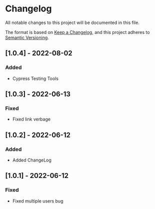 # Changelog

All notable changes to this project will be documented in this file.

The format is based on [Keep a Changelog](https://keepachangelog.com/en/1.0.0/),
and this project adheres to [Semantic Versioning](https://semver.org/spec/v2.0.0.html).

## [1.0.4] - 2022-08-02

### Added

- Cypress Testing Tools

## [1.0.3] - 2022-06-13

### Fixed

- Fixed link verbage

## [1.0.2] - 2022-06-12

### Added

- Added ChangeLog

## [1.0.1] - 2022-06-12

### Fixed

- Fixed multiple users bug
